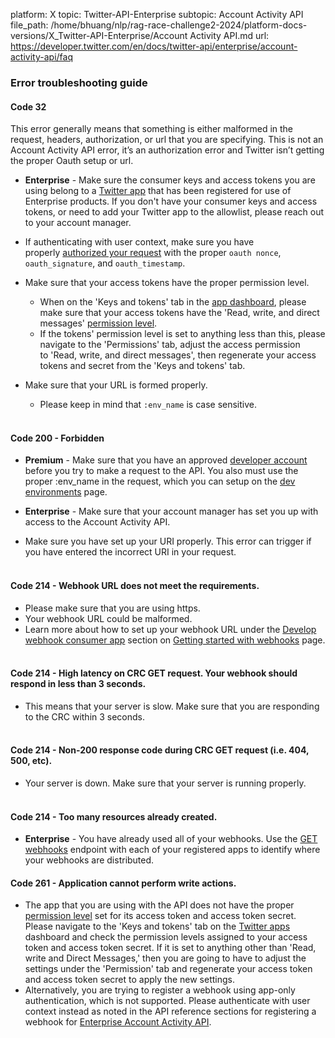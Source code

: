 platform: X
topic: Twitter-API-Enterprise
subtopic: Account Activity API
file_path: /home/bhuang/nlp/rag-race-challenge2-2024/platform-docs-versions/X_Twitter-API-Enterprise/Account Activity API.md
url: https://developer.twitter.com/en/docs/twitter-api/enterprise/account-activity-api/faq


### Error troubleshooting guide

#### Code 32

This error generally means that something is either malformed in the request, headers, authorization, or url that you are specifying. This is not an Account Activity API error, it’s an authorization error and Twitter isn’t getting the proper Oauth setup or url.

* **Enterprise** - Make sure the consumer keys and access tokens you are using belong to a [Twitter app](https://developer.twitter.com/content/developer-twitter/en/docs/basics/developer-portal/guides/apps) that has been registered for use of Enterprise products. If you don't have your consumer keys and access tokens, or need to add your Twitter app to the allowlist, please reach out to your account manager.   
    
* If authenticating with user context, make sure you have properly [authorized your request](https://developer.twitter.com/content/developer-twitter/en/docs/basics/authentication/guides/authorizing-a-request) with the proper `oauth nonce`, `oauth_signature`, and `oauth_timestamp`.  
    
* Make sure that your access tokens have the proper permission level.
    * When on the 'Keys and tokens' tab in the [app dashboard](https://developer.twitter.com/content/developer-twitter/en/docs/basics/developer-portal/guides/apps), please make sure that your access tokens have the 'Read, write, and direct messages' [permission level](https://developer.twitter.com/content/developer-twitter/en/docs/basics/authentication/overview/application-permission-model). 
    * If the tokens' permission level is set to anything less than this, please navigate to the 'Permissions' tab, adjust the access permission to 'Read, write, and direct messages', then regenerate your access tokens and secret from the 'Keys and tokens' tab.

* Make sure that your URL is formed properly.
    * Please keep in mind that `:env_name` is case sensitive.  
         

#### Code 200 - Forbidden

* **Premium** - Make sure that you have an approved [developer account](https://developer.twitter.com/content/developer-twitter/en/docs/basics/developer-portal/overview) before you try to make a request to the API. You also must use the proper :env\_name in the request, which you can setup on the [dev environments](https://developer.twitter.com/content/developer-twitter/en/docs/basics/developer-portal/guides/dev-environments) page.  
    
* **Enterprise** - Make sure that your account manager has set you up with access to the Account Activity API.
* Make sure you have set up your URI properly. This error can trigger if you have entered the incorrect URI in your request.  
     

#### Code 214 - Webhook URL does not meet the requirements.

* Please make sure that you are using https.
* Your webhook URL could be malformed.
* Learn more about how to set up your webhook URL under the [Develop webhook consumer app](https://developer.twitter.com/content/developer-twitter/en/docs/twitter-api/enterprise/account-activity-api/guides/getting-started-with-webhooks#webhook-url) section on [Getting started with webhooks](https://developer.twitter.com/content/developer-twitter/en/docs/twitter-api/enterprise/account-activity-api/guides/getting-started-with-webhooks) page.  
     

#### Code 214 - High latency on CRC GET request. Your webhook should respond in less than 3 seconds.

* This means that your server is slow. Make sure that you are responding to the CRC within 3 seconds.  
     

#### Code 214 - Non-200 response code during CRC GET request (i.e. 404, 500, etc).

* Your server is down. Make sure that your server is running properly.  
     

#### Code 214 - Too many resources already created.

* **Enterprise** - You have already used all of your webhooks. Use the [GET webhooks](https://developer.twitter.com/content/developer-twitter/en/docs/twitter-api/enterprise/account-activity-api/api-reference/aaa-enterprise#get-account-activity-webhooks) endpoint with each of your registered apps to identify where your webhooks are distributed.   
      
    

#### Code 261 - Application cannot perform write actions.

* The app that you are using with the API does not have the proper [permission level](https://developer.twitter.com/content/developer-twitter/en/docs/basics/authentication/overview/application-permission-model) set for its access token and access token secret. Please navigate to the 'Keys and tokens' tab on the [Twitter apps](https://developer.twitter.com/content/developer-twitter/en/docs/basics/developer-portal/guides/apps) dashboard and check the permission levels assigned to your access token and access token secret. If it is set to anything other than 'Read, write and Direct Messages,' then you are going to have to adjust the settings under the 'Permission' tab and regenerate your access token and access token secret to apply the new settings.
* Alternatively, you are trying to register a webhook using app-only authentication, which is not supported. Please authenticate with user context instead as noted in the API reference sections for registering a webhook for [Enterprise Account Activity API](https://developer.twitter.com/content/developer-twitter/en/docs/twitter-api/enterprise/account-activity-api/api-reference/aaa-enterprise#post-account-activity-webhooks).